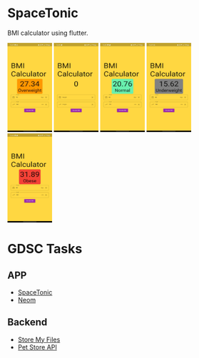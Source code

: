 # SpaceTonic

BMI calculator using flutter.

<img src="assets/ss1.jpeg" alt= “” width="100" height="200">
<img src="assets/ss2.jpeg" alt= “” width="100" height="200">
<img src="assets/ss3.jpeg" alt= “” width="100" height="200">
<img src="assets/ss4.jpeg" alt= “” width="100" height="200">
<img src="assets/ss5.jpeg" alt= “” width="100" height="200">

# GDSC Tasks

## APP

- [SpaceTonic](https://github.com/vinay-04/bmicalculator)
- [Neom](https://github.com/vinay-04/Neom)

## Backend

- [Store My Files](https://github.com/vinay-04/StoreMyFiles)
- [Pet Store API](https://github.com/vinay-04/Pet-Store-API)
